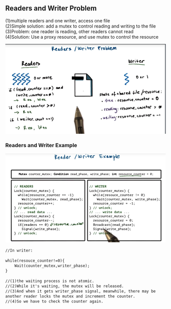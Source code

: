 ## Readers and Writer Problem

\(1\)multiple readers and one writer, access one file  
\(2\)Simple solution: add a mutex to control reading and writing to the file  
\(3\)Problem: one reader is reading, other readers cannot read  
\(4\)Solution: Use a proxy resource, and use mutex to control the resource

![](/assets/readers_and_writer_problem.png)

### Readers and Writer Example

![](/assets/readers_and_writer_example.png)

```
//In writer:

while(resouce_counter!=0){
    Wait(counter_mutex,writer_phase);
}

//(1)the waiting process is not atomic. 
//(2)While it's waiting, the mutex will be released.
//(3)And when it gets writer_phase signal, meanwhile, there may be another reader locks the mutex and increment the counter.
//(4)So we have to check the counter again.
```



